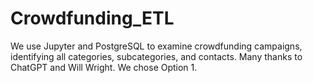 # Crowdfunding_ETL
We use Jupyter and PostgreSQL to examine crowdfunding campaigns, identifying all categories, subcategories, and contacts.
Many thanks to ChatGPT and Will Wright. We chose Option 1.
